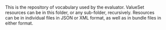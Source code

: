 This is the repository of vocabulary used by the evaluator. ValueSet resources can be in this folder, or any sub-folder, recursively. Resources can be in individual files in JSON or XML format, as well as in bundle files in either format.
